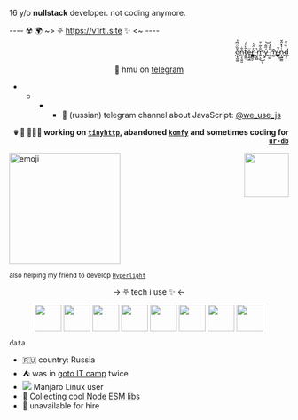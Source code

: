 16 y/o **nullstack** developer. not coding anymore.

---- ☢️ 🌍 ~> ⛧ https://v1rtl.site ✨ <~ ----

<p align="right"><a href="https://v1rtl.site/images">ẹ̷͓̻͚̌̏̈́͆̉n̶̹̗̘͍͈͋t̷͍͇̮̄̀͑́ȩ̴̰͙̲̈r̶̳̻̪̗͐̈́̓ ̵̰̭̺̲͛m̷͍͕̺̎̀̃͛̆͜ͅý̷̠̋͂̆͝ ̵̩̺̲̎̎̒͘͘m̸̰̄í̴͇̄͜n̴͎̺̮͇͗̔̽̋̌ḑ̵͔̍̏̊̋</a></p>

<p align="center"> 💬 hmu on <a href="https://t.me/talentless_guy">telegram</a></p>

- - - - 📢 (russian) telegram channel about JavaScript: [@we_use_js](https://t.me/we_use_js)


<p align="right"><strong>💀 🔪 👨🏻‍💻 working on <a href="https://tinyhttp.v1rtl.site"><code>tinyhttp</code></a>, abandoned <a href="https://komfy.now.sh"><code>komfy</code></a> and sometimes coding for <a href="https://ur-db.com""><code>ur-db</code></a></strong> </p>

<p><img src="https://i.pinimg.com/originals/c5/c3/f5/c5c3f5ff8adf868c95b6d1c4a27519f7.gif" height="200px" alt="emoji" /> <a href="https://tinyhttp.v1rtl.site"><img src="https://tinyhttp.v1rtl.site/images/logo.svg" align="right" height="80px" /></a> </p>

<sub>also helping my friend to develop <code><a href="https://github.com/BRA1L0R/hyperlight">Hyperlight</a></code></sub>

<p align="center">→ ⛧ tech i use ✨ ←</p>

<p align="center">
  <img src="https://api.iconify.design/logos:figma.svg" height="48px" width="48px" align="center" />
  <img src="https://api.iconify.design/logos:typescript-icon.svg" height="48px" width="48px" align="center" />
  <img src="https://api.iconify.design/vscode-icons:file-type-go-gopher.svg" height="48px" width="48px" align="center" />
  <img src="https://api.iconify.design/logos:react.svg" height="48px" width="48px" align="center" />
  <img src="https://api.iconify.design/vscode-icons:file-type-caddy.svg" height="48px" width="48px" align="center" />
  <img src="https://api.iconify.design/vscode-icons:file-type-light-pnpm.svg" height="48px" width="48px" align="center" />
  <img src="https://api.iconify.design/file-icons:nextjs.svg" height="48px" width="48px" align="center" />
  <img src="https://api.iconify.design/logos:graphql.svg" height="48px" width="48px" align="center" />
 </p>


_`data`_

- 🇷🇺 country: Russia
- ⛺ was in [goto IT camp](https://goto.msk.ru) twice
- <img src="https://api.iconify.design/cib:manjaro.svg" /> Manjaro Linux user
- 📝 Collecting cool [Node ESM libs](https://github.com/talentlessguy/awesome-node-esm)
- 🙅 unavailable for hire
